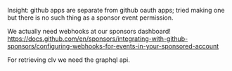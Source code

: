 Insight: github apps are separate from github oauth apps; tried making one but there is no such thing as a sponsor event permission.

We actually need webhooks at our sponsors dashboard!
https://docs.github.com/en/sponsors/integrating-with-github-sponsors/configuring-webhooks-for-events-in-your-sponsored-account

For retrieving clv we need the graphql api.

